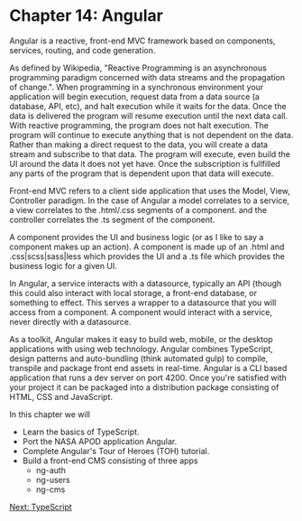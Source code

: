 # Chapter 14: Angular

Angular is a reactive, front-end MVC framework based on components, services, routing, and code generation.

As defined by Wikipedia, "Reactive Programming is an asynchronous programming paradigm concerned with data streams and the propagation of change.". When programming in a synchronous environment your application will begin execution, request data from a data source (a database, API, etc), and halt execution while it waits for the data. Once the data is delivered the program will resume execution until the next data call. With reactive programming, the program does not halt execution. The program will continue to execute anything that is not dependent on the data. Rather than making a direct request to the data, you will create a data stream and subscribe to that data. The program will execute, even build the UI around the data it does not yet have. Once the subscription is fullfilled any parts of the program that is dependent upon that data will execute.

Front-end MVC refers to a client side application that uses the Model, View, Controller paradigm. In the case of Angular a model correlates to a service, a view correlates to the .html/.css segments of a component. and the controller correlates the .ts segment of the component.

A component provides the UI and business logic (or as I like to say a component makes up an action). A component is made up of an .html and .css|scss|sass|less which provides the UI and a .ts file which provides the business logic for a given UI.

In Angular, a service interacts with a datasource, typically an API (though this could also interact with local storage, a front-end database, or something to effect. This serves a wrapper to a datasource that you will access from a component. A component would interact with a service, never directly with a datasource.

As a toolkit, Angular makes it easy to build web, mobile, or the desktop applications with using web technology. Angular combines TypeScript, design patterns and auto-bundling (think automated gulp) to compile, transpile and package front end assets in real-time. Angular is a CLI based application that runs a dev server on port 4200. Once you're satisfied with your project it can be packaged into a distribution package consisting of HTML, CSS and JavaScript.

In this chapter we will

* Learn the basics of TypeScript.
* Port the NASA APOD application Angular.
* Complete Angular's Tour of Heroes (TOH) tutorial.
* Build a front-end CMS consisting of three apps
  * ng-auth
  * ng-users
  * ng-cms

[Next: TypeScript](01-TypeScript.md)
